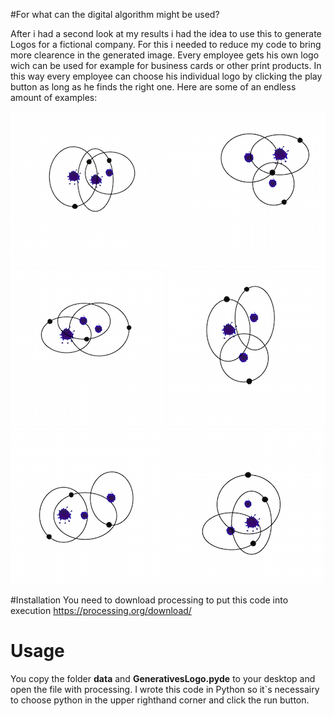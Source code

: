 #For what can the digital algorithm might be used? 

After i had a second look at my results i had the idea to use this to generate Logos for a fictional company. For this i needed to reduce my code to bring more clearence in the generated image. Every employee gets his own logo wich can be used for example for business cards or other print products. In this way every employee can choose his individual logo by clicking the play button as long as he finds the right one.
Here are some of an endless amount of examples: 



![](images/gl1.png)![](images/gl2.png)![](images/gl3.png)
![](images/gl4.png)![](images/gl5.png)![](images/gl6.png)

#Installation
You need to download processing to put this code into execution https://processing.org/download/

# Usage
You copy the folder **data** and **GenerativesLogo.pyde** to your desktop and open the file with processing.
I wrote this code in Python so it`s necessairy to choose python in the upper righthand corner and click the run button.

 

